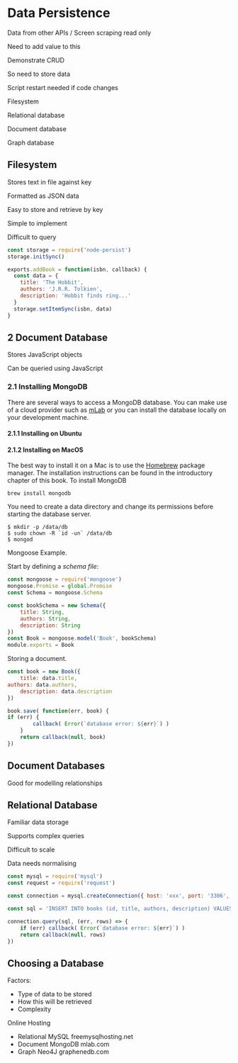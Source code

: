 
# Data Persistence

Data from other APIs / Screen scraping read only

Need to add value to this

Demonstrate CRUD

So need to store data

Script restart needed if code changes

Filesystem

Relational database

Document database

Graph database

## Filesystem

Stores text in file against key

Formatted as JSON data

Easy to store and retrieve by key

Simple to implement

Difficult to query

```javascript
const storage = require('node-persist')
storage.initSync()

exports.addBook = function(isbn, callback) {
  const data = {
    title: 'The Hobbit',
    authors: 'J.R.R. Tolkien',
    description: 'Hobbit finds ring...'
  }
  storage.setItemSync(isbn, data)
}
```

## 2 Document Database

Stores JavaScript objects

Can be queried using JavaScript

### 2.1 Installing MongoDB

There are several ways to access a MongoDB database. You can make use of a cloud provider such as [mLab](https://mlab.com) or you can install the database locally on your development machine.

#### 2.1.1 Installing on Ubuntu



#### 2.1.2 Installing on MacOS

The best way to install it on a Mac is to use the [Homebrew](https://brew.sh) package manager. The installation instructions can be found in the introductory chapter of this book. To install MongoDB
```
brew install mongodb
```
You need to create a data directory and change its permissions before starting the database server.
```
$ mkdir -p /data/db
$ sudo chown -R `id -un` /data/db
$ mongod
```

Mongoose Example.

Start by defining a _schema file_:
```javascript
const mongoose = require('mongoose')
mongoose.Promise = global.Promise
const Schema = mongoose.Schema

const bookSchema = new Schema({
	title: String,
	authors: String,
	description: String
})
const Book = mongoose.model('Book', bookSchema)
module.exports = Book
```
Storing a document.
```javascript
const book = new Book({
	title: data.title,
authors: data.authors,
	description: data.description
})

book.save( function(err, book) {
if (err) {
		callback( Error(`database error: ${err}`) )
	}
	return callback(null, book)
})
```

## Document Databases

Good for modelling relationships

## Relational Database

Familiar data storage

Supports complex queries

Difficult to scale

Data needs normalising
```javascript
const mysql = require('mysql')
const request = require('request')

const connection = mysql.createConnection({ host: 'xxx', port: '3306', user: 'xxx', password: 'xxx', database: 'xxx' })

const sql = 'INSERT INTO books (id, title, authors, description) VALUES (NULL, "The Hobbit, "J.R.R. Tolkien", "Ring found")'

connection.query(sql, (err, rows) => {
	if (err) callback( Error(`database error: ${err}`) )
	return callback(null, rows)
})
```

## Choosing a Database

Factors:

- Type of data to be stored
- How this will be retrieved
- Complexity

Online Hosting

- Relational		MySQL			freemysqlhosting.net
- Document		MongoDB		mlab.com
- Graph			Neo4J			graphenedb.com
